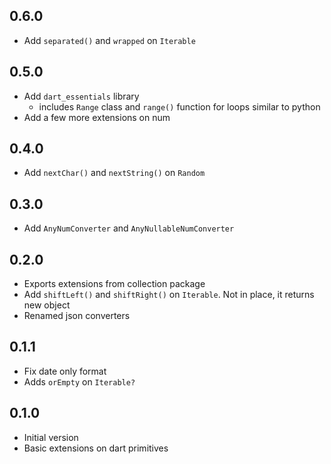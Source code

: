 <!-- dart package changelog -->

## 0.6.0

- Add `separated()` and `wrapped` on `Iterable`

## 0.5.0

- Add `dart_essentials` library
  - includes `Range` class and `range()` function for loops similar to python
- Add a few more extensions on num

## 0.4.0

- Add `nextChar()` and `nextString()` on `Random`

## 0.3.0

- Add `AnyNumConverter` and `AnyNullableNumConverter`

## 0.2.0

- Exports extensions from collection package
- Add `shiftLeft()` and `shiftRight()` on `Iterable`. Not in place, it returns new object
- Renamed json converters

## 0.1.1

- Fix date only format
- Adds `orEmpty` on `Iterable?`

## 0.1.0

- Initial version
- Basic extensions on dart primitives
